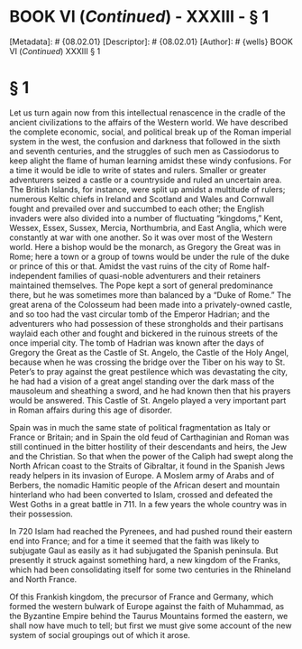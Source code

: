 # BOOK VI (_Continued_) - XXXIII - § 1
[Metadata]: # {08.02.01}
[Descriptor]: # {08.02.01}
[Author]: # {wells}
BOOK VI (_Continued_)
XXXIII
§ 1
# § 1
Let us turn again now from this intellectual renascence in the cradle of the
ancient civilizations to the affairs of the Western world. We have described
the complete economic, social, and political break up of the Roman imperial
system in the west, the confusion and darkness that followed in the sixth and
seventh centuries, and the struggles of such men as Cassiodorus to keep alight
the flame of human learning amidst these windy confusions. For a time it would
be idle to write of states and rulers. Smaller or greater adventurers seized a
castle or a countryside and ruled an uncertain area. The British Islands, for
instance, were split up amidst a multitude of rulers; numerous Keltic chiefs in
Ireland and Scotland and Wales and Cornwall fought and prevailed over and
succumbed to each other; the English invaders were also divided into a number
of fluctuating “kingdoms,” Kent, Wessex, Essex, Sussex, Mercia, Northumbria,
and East Anglia, which were constantly at war with one another. So it was over
most of the Western world. Here a bishop would be the monarch, as Gregory the
Great was in Rome; here a town or a group of towns would be under the rule of
the duke or prince of this or that. Amidst the vast ruins of the city of Rome
half-independent families of quasi-noble adventurers and their retainers
maintained themselves. The Pope kept a sort of general predominance there, but
he was sometimes more than balanced by a “Duke of Rome.” The great arena of the
Colosseum had been made into a privately-owned castle, and so too had the vast
circular tomb of the Emperor Hadrian; and the adventurers who had possession of
these strongholds and their partisans waylaid each other and fought and
bickered in the ruinous streets of the once imperial city. The tomb of Hadrian
was known after the days of Gregory the Great as the Castle of St. Angelo, the
Castle of the Holy Angel, because when he was crossing the bridge over the
Tiber on his way to St. Peter’s to pray against the great pestilence which was
devastating the city, he had had a vision of a great angel standing over the
dark mass of the mausoleum and sheathing a sword, and he had known then that
his prayers would be answered. This Castle of St. Angelo played a very
important part in Roman affairs during this age of disorder.

Spain was in much the same state of political fragmentation as Italy or France
or Britain; and in Spain the old feud of Carthaginian and Roman was still
continued in the bitter hostility of their descendants and heirs, the Jew and
the Christian. So that when the power of the Caliph had swept along the North
African coast to the Straits of Gibraltar, it found in the Spanish Jews ready
helpers in its invasion of Europe. A Moslem army of Arabs and of Berbers, the
nomadic Hamitic people of the African desert and mountain hinterland who had
been converted to Islam, crossed and defeated the West Goths in a great battle
in 711. In a few years the whole country was in their possession.

In 720 Islam had reached the Pyrenees, and had pushed round their eastern end
into France; and for a time it seemed that the faith was likely to subjugate
Gaul as easily as it had subjugated the Spanish peninsula. But presently it
struck against something hard, a new kingdom of the Franks, which had been
consolidating itself for some two centuries in the Rhineland and North France.

Of this Frankish kingdom, the precursor of France and Germany, which formed the
western bulwark of Europe against the faith of Muhammad, as the Byzantine
Empire behind the Taurus Mountains formed the eastern, we shall now have much
to tell; but first we must give some account of the new system of social
groupings out of which it arose.

